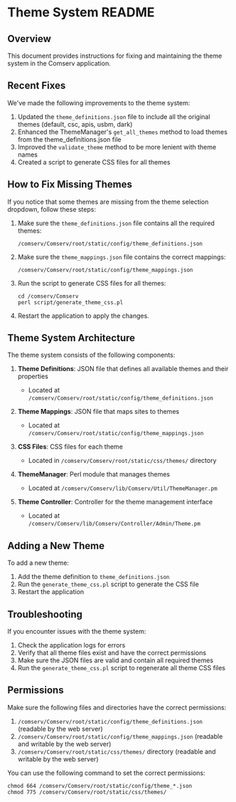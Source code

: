 # Theme System README

## Overview

This document provides instructions for fixing and maintaining the theme system in the Comserv application.

## Recent Fixes

We've made the following improvements to the theme system:

1. Updated the `theme_definitions.json` file to include all the original themes (default, csc, apis, usbm, dark)
2. Enhanced the ThemeManager's `get_all_themes` method to load themes from the theme_definitions.json file
3. Improved the `validate_theme` method to be more lenient with theme names
4. Created a script to generate CSS files for all themes

## How to Fix Missing Themes

If you notice that some themes are missing from the theme selection dropdown, follow these steps:

1. Make sure the `theme_definitions.json` file contains all the required themes:
   ```
   /comserv/Comserv/root/static/config/theme_definitions.json
   ```

2. Make sure the `theme_mappings.json` file contains the correct mappings:
   ```
   /comserv/Comserv/root/static/config/theme_mappings.json
   ```

3. Run the script to generate CSS files for all themes:
   ```
   cd /comserv/Comserv
   perl script/generate_theme_css.pl
   ```

4. Restart the application to apply the changes.

## Theme System Architecture

The theme system consists of the following components:

1. **Theme Definitions**: JSON file that defines all available themes and their properties
   - Located at `/comserv/Comserv/root/static/config/theme_definitions.json`

2. **Theme Mappings**: JSON file that maps sites to themes
   - Located at `/comserv/Comserv/root/static/config/theme_mappings.json`

3. **CSS Files**: CSS files for each theme
   - Located in `/comserv/Comserv/root/static/css/themes/` directory

4. **ThemeManager**: Perl module that manages themes
   - Located at `/comserv/Comserv/lib/Comserv/Util/ThemeManager.pm`

5. **Theme Controller**: Controller for the theme management interface
   - Located at `/comserv/Comserv/lib/Comserv/Controller/Admin/Theme.pm`

## Adding a New Theme

To add a new theme:

1. Add the theme definition to `theme_definitions.json`
2. Run the `generate_theme_css.pl` script to generate the CSS file
3. Restart the application

## Troubleshooting

If you encounter issues with the theme system:

1. Check the application logs for errors
2. Verify that all theme files exist and have the correct permissions
3. Make sure the JSON files are valid and contain all required themes
4. Run the `generate_theme_css.pl` script to regenerate all theme CSS files

## Permissions

Make sure the following files and directories have the correct permissions:

1. `/comserv/Comserv/root/static/config/theme_definitions.json` (readable by the web server)
2. `/comserv/Comserv/root/static/config/theme_mappings.json` (readable and writable by the web server)
3. `/comserv/Comserv/root/static/css/themes/` directory (readable and writable by the web server)

You can use the following command to set the correct permissions:

```
chmod 664 /comserv/Comserv/root/static/config/theme_*.json
chmod 775 /comserv/Comserv/root/static/css/themes/
```